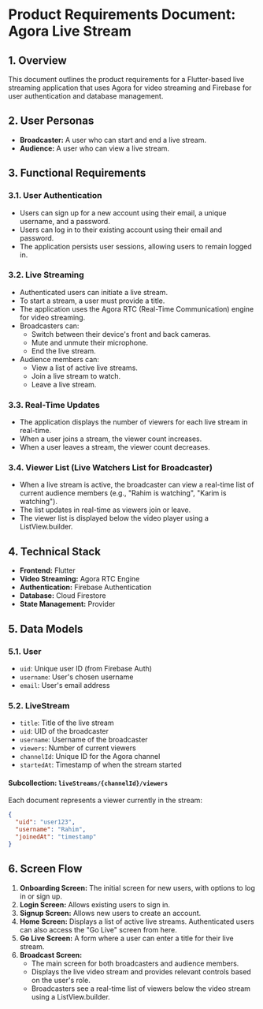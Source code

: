 # Product Requirements Document: Agora Live Stream

## 1. Overview

This document outlines the product requirements for a Flutter-based live streaming application that uses Agora for video streaming and Firebase for user authentication and database management.

## 2. User Personas

- **Broadcaster:** A user who can start and end a live stream.
- **Audience:** A user who can view a live stream.

## 3. Functional Requirements

### 3.1. User Authentication

- Users can sign up for a new account using their email, a unique username, and a password.
- Users can log in to their existing account using their email and password.
- The application persists user sessions, allowing users to remain logged in.

### 3.2. Live Streaming

- Authenticated users can initiate a live stream.
- To start a stream, a user must provide a title.
- The application uses the Agora RTC (Real-Time Communication) engine for video streaming.
- Broadcasters can:
  - Switch between their device's front and back cameras.
  - Mute and unmute their microphone.
  - End the live stream.
- Audience members can:
  - View a list of active live streams.
  - Join a live stream to watch.
  - Leave a live stream.

### 3.3. Real-Time Updates

- The application displays the number of viewers for each live stream in real-time.
- When a user joins a stream, the viewer count increases.
- When a user leaves a stream, the viewer count decreases.

### 3.4. Viewer List (Live Watchers List for Broadcaster)

- When a live stream is active, the broadcaster can view a real-time list of current audience members (e.g., "Rahim is watching", "Karim is watching").
- The list updates in real-time as viewers join or leave.
- The viewer list is displayed below the video player using a ListView\.builder.

## 4. Technical Stack

- **Frontend:** Flutter
- **Video Streaming:** Agora RTC Engine
- **Authentication:** Firebase Authentication
- **Database:** Cloud Firestore
- **State Management:** Provider

## 5. Data Models

### 5.1. User

- `uid`: Unique user ID (from Firebase Auth)
- `username`: User's chosen username
- `email`: User's email address

### 5.2. LiveStream

- `title`: Title of the live stream
- `uid`: UID of the broadcaster
- `username`: Username of the broadcaster
- `viewers`: Number of current viewers
- `channelId`: Unique ID for the Agora channel
- `startedAt`: Timestamp of when the stream started

#### Subcollection: `liveStreams/{channelId}/viewers`

Each document represents a viewer currently in the stream:

```json
{
  "uid": "user123",
  "username": "Rahim",
  "joinedAt": "timestamp"
}
```

## 6. Screen Flow

1. **Onboarding Screen:** The initial screen for new users, with options to log in or sign up.
2. **Login Screen:** Allows existing users to sign in.
3. **Signup Screen:** Allows new users to create an account.
4. **Home Screen:** Displays a list of active live streams. Authenticated users can also access the "Go Live" screen from here.
5. **Go Live Screen:** A form where a user can enter a title for their live stream.
6. **Broadcast Screen:**
   - The main screen for both broadcasters and audience members.
   - Displays the live video stream and provides relevant controls based on the user's role.
   - Broadcasters see a real-time list of viewers below the video stream using a ListView\.builder.